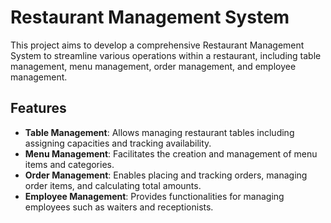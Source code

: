 # Restaurant Management System

This project aims to develop a comprehensive Restaurant Management System to streamline various operations within a restaurant, including table management, menu management, order management, and employee management.

## Features

- **Table Management**: Allows managing restaurant tables including assigning capacities and tracking availability.
- **Menu Management**: Facilitates the creation and management of menu items and categories.
- **Order Management**: Enables placing and tracking orders, managing order items, and calculating total amounts.
- **Employee Management**: Provides functionalities for managing employees such as waiters and receptionists.
